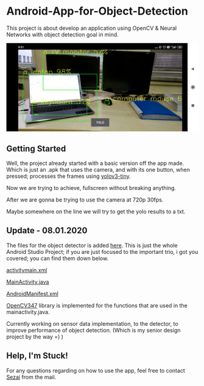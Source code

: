# Android-App-for-Object-Detection
This project is about develop an application using OpenCV &amp; Neural Networks with object detection goal in mind.

<p align="center">
  <img src="screen.jpg">
</p>

## Getting Started

Well, the project already started with a basic version off the app made. Which is just an .apk that uses the camera, and with its one 
button, when pressed; processes the frames using [yolov3-tiny](https://pjreddie.com/darknet/yolo/).

Now we are trying to achieve, fullscreen without breaking anything.

After we are gonna be trying to use the camera at 720p 30fps.

Maybe somewhere on the line we will try to get the yolo results to a txt.

## Update - 08.01.2020

The files for the object detector is added [here](). This is just the whole Android Studio Project; if you are just focused
to the important trio, i got you covered; you can find them down below.

[activitymain.xml]()

[MainActivity.java]()

[AndroidManifest.xml]()

[OpenCV347](https://opencv.org/releases/) library is implemented for the functions that are used in the mainactivity.java. 

Currently working on sensor data implementation, to the detector, to improve performance of object detection. 
(Which is my senior design project by the way =) )

<!--
### Installing
## Running the tests
### Tips And Tricks

-->
## Help, I'm Stuck!
For any questions regarding on how to use the app, feel free to contact [Sezai](mailto:sezaiburakkantarci@gmail.com) from the mail. 
